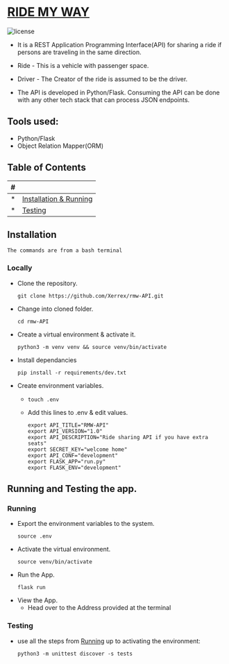 # [RIDE MY WAY](https://rmw-api-xerrex.herokuapp.com/#)
![license](https://img.shields.io/github/license/mashape/apistatus.svg) 
* It is a REST Application Programming Interface(API) for sharing a ride if persons are traveling in the same direction.
* Ride - This is a vehicle with passenger space.
* Driver - The Creator of the ride is assumed to be the driver.

* The API is developed in Python/Flask. Consuming the API can be done with any other tech stack that can process JSON endpoints.

## Tools used:
* Python/Flask
* Object Relation Mapper(ORM)

## Table of Contents
|#||
|-|---------|
|*| [Installation & Running](#installation)|
|*| [Testing](#testing)|

## Installation
```
The commands are from a bash terminal
```
### Locally
* Clone the repository.
    ```
    git clone https://github.com/Xerrex/rmw-API.git
    ```
* Change into cloned folder.
    ```
    cd rmw-API
    ```
* Create a virtual environment & activate it.
    ```
    python3 -m venv venv && source venv/bin/activate
    ```
* Install dependancies
    ```
    pip install -r requirements/dev.txt
    ```
* Create environment variables.
    *   ```
        touch .env
        ```
    * Add this lines to .env & edit values.
        ```
        export API_TITLE="RMW-API"
        export API_VERSION="1.0"
        export API_DESCRIPTION="Ride sharing API if you have extra seats"
        export SECRET_KEY="welcome home"
        export API_CONF="development"
        export FLASK_APP="run.py"
        export FLASK_ENV="development"
        ```


## Running and Testing the app.
### Running
* Export the environment variables to the system.
    ```
    source .env
    ```
* Activate the virtual environment.
    ```
    source venv/bin/activate
    ```
* Run the App.
    ```
    flask run
    ```
* View the App.
    * Head over to the Address provided at the terminal

### Testing
* use all the steps from [Running](#running) up to activating the environment:
    ```
    python3 -m unittest discover -s tests
    ```
